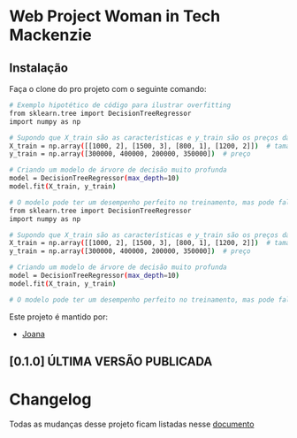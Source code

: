 # Web Project Woman in Tech Mackenzie

## Instalação         
Faça o clone do pro projeto com o seguinte comando:
```bash
# Exemplo hipotético de código para ilustrar overfitting
from sklearn.tree import DecisionTreeRegressor
import numpy as np

# Supondo que X_train são as características e y_train são os preços das casas
X_train = np.array([[1000, 2], [1500, 3], [800, 1], [1200, 2]])  # tamanho em pés quadrados, número de quartos
y_train = np.array([300000, 400000, 200000, 350000])  # preço

# Criando um modelo de árvore de decisão muito profunda
model = DecisionTreeRegressor(max_depth=10)
model.fit(X_train, y_train)

# O modelo pode ter um desempenho perfeito no treinamento, mas pode falhar em dados novos# Exemplo hipotético de código para ilustrar overfitting
from sklearn.tree import DecisionTreeRegressor
import numpy as np

# Supondo que X_train são as características e y_train são os preços das casas
X_train = np.array([[1000, 2], [1500, 3], [800, 1], [1200, 2]])  # tamanho em pés quadrados, número de quartos
y_train = np.array([300000, 400000, 200000, 350000])  # preço

# Criando um modelo de árvore de decisão muito profunda
model = DecisionTreeRegressor(max_depth=10)
model.fit(X_train, y_train)

# O modelo pode ter um desempenho perfeito no treinamento, mas pode falhar em dados novos
```

Este projeto é mantido por:
* [Joana](https://github.com/joanascheer)

## [0.1.0] ÚLTIMA VERSÃO PUBLICADA

# Changelog

Todas as mudanças desse projeto ficam listadas nesse [documento](CHANGELOG.md)